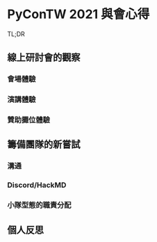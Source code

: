 # PyConTW 2021 與會心得
TL;DR

## 線上研討會的觀察
### 會場體驗
### 演講體驗
### 贊助攤位體驗
## 籌備團隊的新嘗試
### 溝通
### Discord/HackMD
### 小隊型態的職責分配
## 個人反思